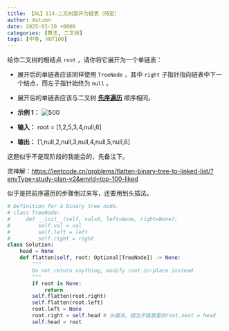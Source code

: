 ```yaml
---
title: 【AL】114-二叉树展开为链表（待定）
author: Autumn
date: 2025-03-10 +0800
categories: [算法, 二叉树]
tags: [中等, HOT100]
---
```


给你二叉树的根结点 `root` ，请你将它展开为一个单链表：

- 展开后的单链表应该同样使用 `TreeNode` ，其中 `right` 子指针指向链表中下一个结点，而左子指针始终为 `null` 。
- 展开后的单链表应该与二叉树 [**先序遍历**](https://baike.baidu.com/item/%E5%85%88%E5%BA%8F%E9%81%8D%E5%8E%86/6442839?fr=aladdin) 顺序相同。

- **示例 1：**
![500](https://assets.leetcode.com/uploads/2021/01/14/flaten.jpg)

- **输入：** root = [1,2,5,3,4,null,6]
- **输出：** [1,null,2,null,3,null,4,null,5,null,6]


这题似乎不是现阶段的我能会的，先备注下。

灵神解：https://leetcode.cn/problems/flatten-binary-tree-to-linked-list/?envType=study-plan-v2&envId=top-100-liked

似乎是把前序遍历的步骤倒过来写，还要用到头插法。

```python
# Definition for a binary tree node.
# class TreeNode:
#     def __init__(self, val=0, left=None, right=None):
#         self.val = val
#         self.left = left
#         self.right = right
class Solution:
    head = None 
    def flatten(self, root: Optional[TreeNode]) -> None:
        """
        Do not return anything, modify root in-place instead.
        """
        if root is None:
            return
        self.flatten(root.right)
        self.flatten(root.left)
        root.left = None 
        root.right = self.head # 头插法，相当于链表里的root.next = head
        self.head = root 
```
